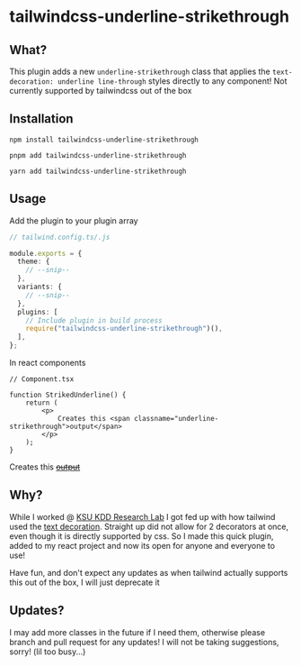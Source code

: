 # tailwindcss-underline-strikethrough

## What?
This plugin adds a new `underline-strikethrough` class that applies the 
`text-decoration: underline line-through` styles directly to any component! Not currently
supported by tailwindcss out of the box

## Installation

`npm install tailwindcss-underline-strikethrough`

`pnpm add tailwindcss-underline-strikethrough`

`yarn add tailwindcss-underline-strikethrough`

## Usage

Add the plugin to your plugin array

```ts
// tailwind.config.ts/.js

module.exports = {
  theme: {
    // --snip--
  },
  variants: {
    // --snip--
  },
  plugins: [
    // Include plugin in build process
    require("tailwindcss-underline-strikethrough")(),
  ],
};
```

In react components

```tsx
// Component.tsx

function StrikedUnderline() {
    return (
        <p>
            Creates this <span classname="underline-strikethrough">output</span>
        </p>
    );
}

```

Creates this <ins>~~output~~</ins>

## Why?

While I worked @ [KSU KDD Research Lab](https://github.com/kddresearch) I got fed up with how tailwind used the [text decoration](https://tailwindcss.com/docs/text-decoration).
Straight up did not allow for 2 decorators at once, even though it is directly supported
by css. So I made this quick plugin, added to my react project and now its open for
anyone and everyone to use!

Have fun, and don't expect any updates as when tailwind actually supports this out of the
box, I will just deprecate it

## Updates?

I may add more classes in the future if I need them, otherwise please branch and pull
request for any updates! I will not be taking suggestions, sorry! (lil too busy...)